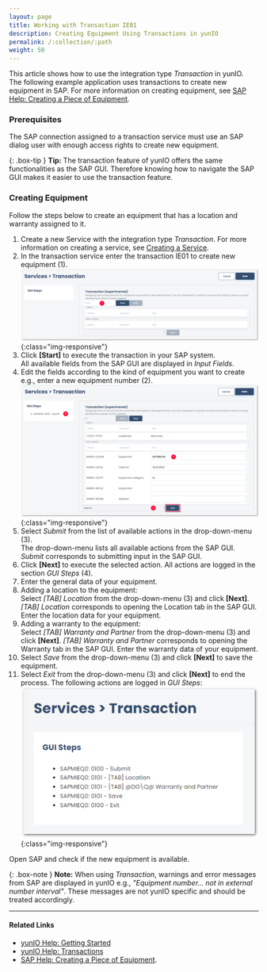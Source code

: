 ```yaml
---
layout: page
title: Working with Transaction IE01
description: Creating Equipment Using Transactions in yunIO
permalink: /:collection/:path
weight: 50
---
```


This article shows how to use the integration type *Transaction* in yunIO.<br>
The following example application uses transactions to create new equipment in SAP.
For more information on creating equipment, see [SAP Help: Creating a Piece of Equipment](https://help.sap.com/viewer/f0e0dd7850e64947aa66a647f8d3af09/6.18.latest/en-US/bc78bb53707db44ce10000000a174cb4.html).


### Prerequisites

The SAP connection assigned to a transaction service must use an SAP dialog user with enough access rights to create new equipment. 

{: .box-tip }
**Tip:** The transaction feature of yunIO offers the same functionalities as the SAP GUI. 
Therefore knowing how to navigate the SAP GUI makes it easier to use the transaction feature. 

### Creating Equipment

Follow the steps below to create an equipment that has a location and warranty assigned to it.<br>

1. Create a new Service with the integration type *Transaction*. For more information on creating a service, see [Creating a Service](https://help.theobald-software.com/en/yunio/getting-started#creating-a-service).
2. In the transaction service enter the transaction IE01 to create new equipment (1). <br>
![yunio-Transaction](/img/contents/yunio/transaction.png){:class="img-responsive"}
3. Click **[Start]** to execute the transaction in your SAP system.<br>
All available fields from the SAP GUI are displayed in *Input Fields*.<br>
4. Edit the fields according to the kind of equipment you want to create e.g., enter a new equipment number (2).
![yunio-Transaction-IE01](/img/contents/yunio/transaction-ie01.png){:class="img-responsive"}
5. Select *Submit* from the list of available actions in the drop-down-menu (3).<br>
The drop-down-menu lists all available actions from the SAP GUI.
*Submit* corresponds to submitting input in the SAP GUI.
6. Click **[Next]** to execute the selected action. All actions are logged in the section *GUI Steps* (4).
7. Enter the general data of your equipment. 
8. Adding a location to the equipment: <br>Select *[TAB] Location* from the drop-down-menu (3) and click **[Next]**.
*[TAB] Location* corresponds to opening the Location tab in the SAP GUI.
Enter the location data for your equipment.
9. Adding a warranty to the equipment: <br>Select *[TAB] Warranty and Partner* from the drop-down-menu (3) and click **[Next]**.
*[TAB] Warranty and Partner* corresponds to opening the Warranty tab in the SAP GUI.
Enter the warranty data of your equipment.
10. Select *Save* from the drop-down-menu (3) and click **[Next]** to save the equipment.
11. Select *Exit* from the drop-down-menu (3) and click **[Next]** to end the process.
The following actions are logged in *GUI Steps*:<br>
![yunio-GUI-Steps](/img/contents/yunio/transaction-guisteps.png){:class="img-responsive"}

Open SAP and check if the new equipment is available.

{: .box-note }
**Note:** When using *Transaction*, warnings and error messages from SAP are displayed in yunIO e.g., *"Equipment number... not in external number interval"*.
These messages are not yunIO specific and should be treated accordingly.

******

#### Related Links
- [yunIO Help: Getting Started](https://help.theobald-software.com/en/yunio/getting-started)
- [yunIO Help: Transactions](https://help.theobald-software.com/en/yunio/transactions)
- [SAP Help: Creating a Piece of Equipment](https://help.sap.com/viewer/f0e0dd7850e64947aa66a647f8d3af09/6.18.latest/en-US/bc78bb53707db44ce10000000a174cb4.html).
